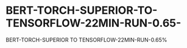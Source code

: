# BERT-TORCH-SUPERIOR-TO-TENSORFLOW-22MIN-RUN-0.65-
BERT-TORCH-SUPERIOR TO TENSORFLOW-22MIN-RUN-0.65%

